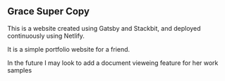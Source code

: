 ## Grace Super Copy

This is a website created using Gatsby and Stackbit, and deployed continuously using Netlify.

It is a simple portfolio website for a friend. 

In the future I may look to add a document vieweing feature for her work samples